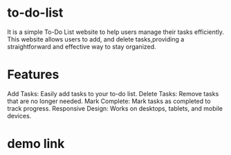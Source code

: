 # to-do-list
It is a simple To-Do List website to help users manage their tasks efficiently. This website allows users to add,
and delete tasks,providing a straightforward and effective way to stay organized.
# Features
Add Tasks: Easily add tasks to your to-do list.
Delete Tasks: Remove tasks that are no longer needed.
Mark Complete: Mark tasks as completed to track progress.
Responsive Design: Works on desktops, tablets, and mobile devices.
# demo link


 
